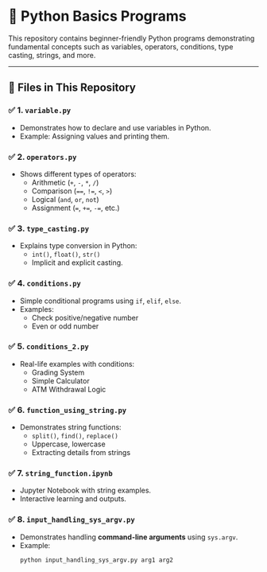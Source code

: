 # 🐍 Python Basics Programs

This repository contains beginner-friendly Python programs demonstrating fundamental concepts such as variables, operators, conditions, type casting, strings, and more.

---

## 📂 Files in This Repository

### ✅ 1. `variable.py`
- Demonstrates how to declare and use variables in Python.
- Example: Assigning values and printing them.

### ✅ 2. `operators.py`
- Shows different types of operators:
  - Arithmetic (`+`, `-`, `*`, `/`)
  - Comparison (`==`, `!=`, `<`, `>`)
  - Logical (`and`, `or`, `not`)
  - Assignment (`=`, `+=`, `-=`, etc.)

### ✅ 3. `type_casting.py`
- Explains type conversion in Python:
  - `int()`, `float()`, `str()`
  - Implicit and explicit casting.

### ✅ 4. `conditions.py`
- Simple conditional programs using `if`, `elif`, `else`.
- Examples:
  - Check positive/negative number
  - Even or odd number

### ✅ 5. `conditions_2.py`
- Real-life examples with conditions:
  - Grading System
  - Simple Calculator
  - ATM Withdrawal Logic

### ✅ 6. `function_using_string.py`
- Demonstrates string functions:
  - `split()`, `find()`, `replace()`
  - Uppercase, lowercase
  - Extracting details from strings

### ✅ 7. `string_function.ipynb`
- Jupyter Notebook with string examples.
- Interactive learning and outputs.

### ✅ 8. `input_handling_sys_argv.py`
- Demonstrates handling **command-line arguments** using `sys.argv`.
- Example:
  ```bash
  python input_handling_sys_argv.py arg1 arg2
